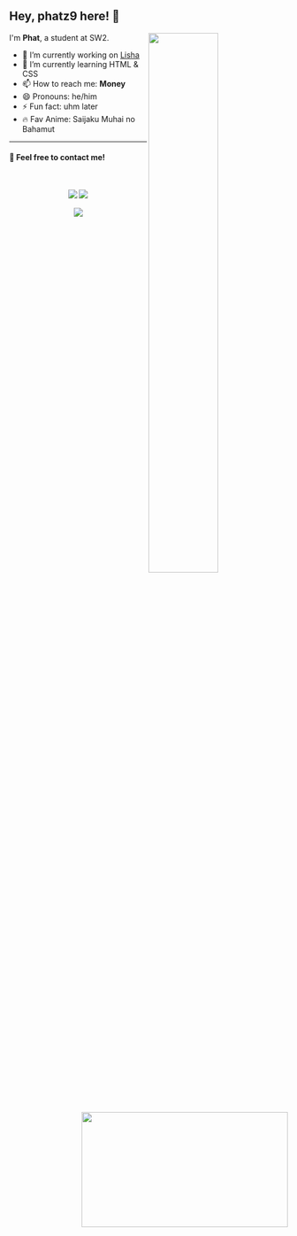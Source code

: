 ## Hey, phatz9 here! :wave:

[<img align="right" width="50%"
    src="https://github-readme-stats.vercel.app/api?username=phatz9&theme=material-palenight&show_icons=true">](https://www.youtube.com/watch?v=dQw4w9WgXcQ)

I'm **Phat**, a student at SW2.

- 🔭 I’m currently working on [Lisha](https://discord.com/oauth2/authorize?client_id=859759741580476456&permissions=8&scope=bot)
- 🌱 I’m currently learning HTML & CSS
- 📫 How to reach me: **Money**
- 😄 Pronouns: he/him
- ⚡ Fun fact: uhm later 
- 🔥 Fav Anime: Saijaku Muhai no Bahamut

---

#### :star2: Feel free to contact me!
<img src="https://i.pinimg.com/originals/96/39/c3/9639c305451f622790a1b5ce1f253b44.gif" align="right" width="373.5px"
    height="208.5px">
<br>
<p align="center">
</p>
<p align="center"><a href="https://twitter.com/Phattz20" target="_blank"><img
            src="https://img.shields.io/badge/Phattz20%20-%231DA1F2.svg?&style=for-the-badge&logo=Twitter&logoColor=white" /></a>
    <a href="https://discord.io/phatt" target="_blank"><img
            src="https://img.shields.io/badge/Phat%20-%237289DA.svg?&style=for-the-badge&logo=discord&logoColor=white" /></a>
</p>
<p align="center"><a href="https://twitch.tv/phattara17" target="_blank"><img
            src="https://img.shields.io/badge/phattara17%20-%239146FF.svg?&style=for-the-badge&logo=Twitch&logoColor=white" /></a>
            <p align="right"><a href="https://twitch.tv/phattara17" 
